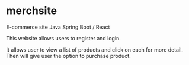 # merchsite
E-commerce site Java Spring Boot / React

This website allows users to register and login.

It allows user to view a list of products and click on each for more detail. Then will give user the option to purchase product.

